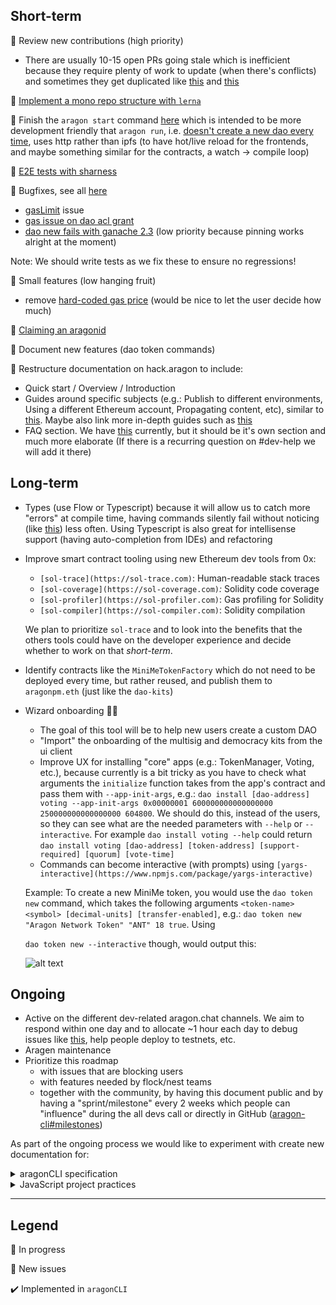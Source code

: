 ## Short-term

🚧 Review new contributions (high priority)

- There are usually 10-15 open PRs going stale which is inefficient because they require plenty of work to update (when there's conflicts) and sometimes they get duplicated like [this](https://github.com/aragon/aragon-cli/pull/254) and [this](https://github.com/aragon/aragon-cli/pull/272)

🚧 [Implement a mono repo structure with `lerna`](https://github.com/aragon/aragon-cli/pull/325) 

🚧 Finish the `aragon start` command [here](https://github.com/aragon/aragon-cli/pull/255/files) which is intended to be more development friendly that `aragon run`, i.e. [doesn't create a new dao every time](https://github.com/aragon/aragon-cli/issues/311), uses http rather than ipfs (to have hot/live reload for the frontends, and maybe something similar for the contracts, a watch → compile loop) 

👾 [E2E tests with sharness](https://github.com/aragon/aragon-cli/issues/358)

👾 Bugfixes, see all [here](https://github.com/aragon/aragon-cli/labels/bug)

- [gasLimit](https://github.com/aragon/aragon-cli/issues/346) issue
- [gas issue on dao acl grant](https://github.com/aragon/aragon-cli/issues/350)
- [dao new fails with ganache 2.3](https://github.com/aragon/aragon-cli/issues/321) (low priority because pinning works alright at the moment)

Note: We should write tests as we fix these to ensure no regressions!

👾 Small features (low hanging fruit)

- remove [hard-coded gas price](https://github.com/aragon/aragon-cli/issues/353) (would be nice to let the user decide how much)

👾 [Claiming an aragonid](https://github.com/aragon/aragon-cli/issues/347) 

👾 Document new features (dao token commands)

👾 Restructure documentation on hack.aragon to include:

- Quick start / Overview / Introduction
- Guides around specific subjects (e.g.: Publish to different environments, Using a different Ethereum account, Propagating content, etc), similar to [this](https://github.com/aragon/aragon-react-boilerplate#publish). Maybe also link more in-depth guides such as [this](https://forum.aragon.org/t/guide-custom-aragon-organization-deployment-using-the-cli/507)
- FAQ section. We have [this](https://hack.aragon.org/docs/cli-usage.html#troubleshooting-faq) currently, but it should be it's own section and much more elaborate (If there is a recurring question on #dev-help we will add it there)

## Long-term

- Types (use Flow or Typescript) because it will allow us to catch more "errors" at compile time, having commands silently fail without noticing (like [this](https://github.com/aragon/aragon-cli/pull/334#discussion_r248659171)) less often. Using Typescript is also great for intellisense support (having auto-completion from IDEs) and refactoring
- Improve smart contract tooling using new Ethereum dev tools from 0x:
    - `[sol-trace](https://sol-trace.com)`: Human-readable stack traces
    - `[sol-coverage](https://sol-coverage.com)`*:* Solidity code coverage
    - `[sol-profiler](https://sol-profiler.com)`: Gas profiling for Solidity
    - `[sol-compiler](https://sol-compiler.com)`: Solidity compilation

    We plan to prioritize `sol-trace` and to look into the benefits that the others tools could have on the developer experience and decide whether to work on that *short-term*.

- Identify contracts like the `MiniMeTokenFactory` which do not need to be deployed every time, but rather reused, and publish them to `aragonpm.eth` (just like the `dao-kits`)

- Wizard onboarding 🧙‍♂️
    - The goal of this tool will be to help new users create a custom DAO
    - "Import" the onboarding of the multisig and democracy kits from the ui client
    - Improve UX for installing "core" apps (e.g.: TokenManager, Voting, etc.), because currently is a bit tricky as you have to check what arguments the `initialize` function takes from the app's contract and pass them with `--app-init-args`, e.g.: `dao install [dao-address] voting --app-init-args 0x00000001 600000000000000000 250000000000000000 604800`. We should do this, instead of the users, so they can see what are the needed parameters with `--help`  or `--interactive`. For example `dao install voting --help` could return `dao install voting [dao-address] [token-address] [support-required] [quorum] [vote-time]`
    - Commands can become interactive (with prompts) using `[yargs-interactive](https://www.npmjs.com/package/yargs-interactive)`

    Example: To create a new MiniMe token, you would use the `dao token new` command, which takes the following arguments `<token-name> <symbol> [decimal-units] [transfer-enabled]`, e.g.: `dao token new "Aragon Network Token" "ANT" 18 true`. Using

    `dao token new --interactive` though, would output this:
    
    ![alt text](https://s3.us-west-2.amazonaws.com/secure.notion-static.com/ba2b8fd3-400b-425e-8d71-59381a0f76d8/Untitled.png?AWSAccessKeyId=ASIAT73L2G45MUQUGMXG&Expires=1549812298&Signature=jzG2sPDgeYcB9Zd9varZlqIRzF4%3D&x-amz-security-token=FQoGZXIvYXdzEB0aDKFd0gNValJVyxjuWSK3Ax0SjqEaNpRBlQtp9%2BSAGi1RNhFEpHI9dkZx%2BJA2%2BgdHr7z4IMAQRGHemmf28rttDLHuyQlvXVmNwF6OLMCl2sYyPsZCjmm2yDw5W8FSighcYlvushqFJKDTWlhMz%2Fzy3heWBDhH59obwLk3gibWiKvbyNkwtEPR2CKOIBQ1CryNgbjxqw9yyhX2JDUkQqQ7JToESHZi3xMKFvpbyS3PoQfchaC9jjZ7weDJ1xh4Db9qu7CEJm8wGohxRcIegtL56O7VUmoCZzNKnDoODZsllIqFS64HOKTOOPOyXfFkf4WDyTNZKpqihJ9xaes4Lv1WujW5rIl5vd0sO%2FPrdWKHdNvze6CbLVsLH%2FabwdM3R8FuYwuR7SQqcDZCDRxVgb7DQzFR%2F0KC%2BURzVPcsLbTp9HQYA4XmDWDYH5uIvTmVZoCVaDEnGSCka7j7Oiv%2FG7ewkv7w0U1lhAkBw%2FEBaRDSqMSyXIeuz%2Be3Qu6k6BZvQBlom%2BHMFGkYpwawkQ7iZ6pxMvmC5UjTIB84XPvmhup2khU1sSbHOSUX6fsp6Xpyqfl%2BbKW5FwbVoIItg6dyY44NykiZDqAVLLko7%2Fv64gU%3D)
    
## Ongoing

- Active on the different dev-related aragon.chat channels. We aim to respond within one day and to allocate ~1 hour each day to debug issues like [this](https://github.com/aragon/aragon-react-kit-boilerplate/issues/19), help people deploy to testnets, etc.
- Aragen maintenance
- Prioritize this roadmap
    - with issues that are blocking users
    - with features needed by flock/nest teams
    - together with the community, by having this document public and by having a "sprint/milestone" every 2 weeks which people can "influence" during the all devs call or directly in GitHub ([aragon-cli#milestones](https://github.com/aragon/aragon-cli/milestones?direction=asc&sort=due_date))

As part of the ongoing process we would like to experiment with create new documentation for:

<details><summary>aragonCLI specification</summary>
   
# Goals

- It's clear what are the use cases for every command/package
- Identifying the common building blocks that are reused throughout the CLI commands

    ( `aclExecHandler.js`, `execHandler.js`, `aragonjs-wrapper.js`, `ipfs.js`, etc.)

    - These should be heavily tested, documented and their relationships simplified as much as possible or at least documented (as they can run very deep, e.g.:  `acl grant -> aclExecHandler -> execHandler -> initAragonJS`)
- Prevent the removal of critical features that are heavily dependent on (by distinguishing them from temporary hacks, workarounds, etc.)
- It's possible to implement the CLI in another language (Go, Rust, etc.) by following this document as opposed to reading the source code of the JS implementation.
- The intended behavior of certain features is obvious, therefore fixing bugs/refactoring much faster.

# Example

The `aragon ipfs` command consists of the following steps:

1. Start IPFS
    1. If no custom `ipfs.rpc` is passed, should use the default [`http://localhost:5001`](http://localhost:5001/#default)
        1. If it's not already running, it should be started
        2. Should set CORS every time 
    2. If a custom `ipfs.rpc` is passed, it should only check CORS, not change it and throw if it's not set up correctly 
2. Add local files
    1. Should add local files from `aragen/ipfs-cache` ignoring `node_module` directories

There are a couple of things that are not clear from reading the source code:

- Should the files from `ipfs-cache` be added to the "remote" node (`apmOptions.ipfs.rpc`)? What happens if that fails? Should it first check if the files are there and if not throw an error/warning?

    Currently the CLI will try to connect to `[localhost:5001](http://localhost:5001)` even if `apmOptions.ipfs.rpc` is provided and has CORS configured, see [here](https://github.com/aragon/aragon-cli/blob/master/src/commands/ipfs.js#L47)

- What is the rationale for `ignore: 'node_modules'`? Could this be instead done when generating the `ipfs-cache`?
</details>

<details><summary>JavaScript project practices</summary>

# Goals

This document encompasses common, ***opinionated*** practices for maintaining JS projects. The goal of this document could be to become an [AIP](https://github.com/aragon/AIPs/) standard (?) ([see AIP-1](https://docs.google.com/document/d/1-qrVNSWtZD3TwusRL-ZkVeDRAukjGCfveR0RYfzNb8c/edit#heading=h.9qzbemw7to41)) and serve as a starting point for keeping projects healthy across the Aragon ecosystem: 

- Libraries such as `aragon.js`, `aragonUI`, etc.
- CLI tools such as `aragonCLI`, `@pando/cli`, etc.
- Aragon apps such as `aragon-react-boilerplate`, `voting`, `aragon-drive`, etc.

## Any JS projects should have

- [Linting and code style](https://gist.github.com/0x6431346e/a8beb62c854ee3c8816a3a2ba20bfcda) ✔️
    - Use `ESLint`, `TSLint`, `prettier` and `standard`
- Contributing guide & Pull Request practices ✔️
    - Squash and rebase
- Issue templates
    - `aragon/aragon` already has some [here](https://github.com/aragon/aragon/tree/master/.github/ISSUE_TEMPLATE)

        (ideally they should not differ too much)

- Testing
    - Unit testing with `ava` ✔️
        - Tests should ran on push with `husky` ✔️
    - Code coverage with `coveralls`
- CI & CD
    - Continuous deployment to NPM using GitHub actions
- Display better error messages
    - Error codes would be useful
    - Create a full list under hack#aragonCLI with all of them, similar to [this](https://docs.microsoft.com/en-us/windows/desktop/debug/system-error-codes)

        (some might be better suited for the aragonAPI)

    - Some places it's needed: [here](https://github.com/aragon/aragon-cli/issues/309), [here](https://github.com/aragon/aragon-cli/issues/308) and [here](https://github.com/aragon/aragon-cli/issues/310)
- Documentation
    - If the docs live in multiple places (e.g. GitHub, hack.aragon.org, etc.), a [pull script](https://github.com/aragon/hack/blob/master/website/scripts/sync-aragonjs-docs.js) can be used
    - The API Reference often can be generated from JSDoc using a tool like `documentation.js`, [like in aragonAPI](https://github.com/aragon/aragon.js/blob/master/packages/aragon-client/package.json#L11)

## CLI tools should have

- Testing
    - E2E testing with `sharness`
    - Human-readable stack traces with `sol-trace`
</details> 

---

## Legend

🚧 In progress

👾 New issues

✔️  Implemented in `aragonCLI`
